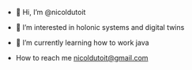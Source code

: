 - 👋 Hi, I’m @nicoldutoit
- 👀 I’m interested in holonic systems and digital twins
- 🌱 I’m currently learning how to work java

- How to reach me nicoldutoit@gmail.com

<!---
nicoldutoit/nicoldutoit is a ✨ special ✨ repository because its `README.md` (this file) appears on your GitHub profile.
You can click the Preview link to take a look at your changes.
--->
